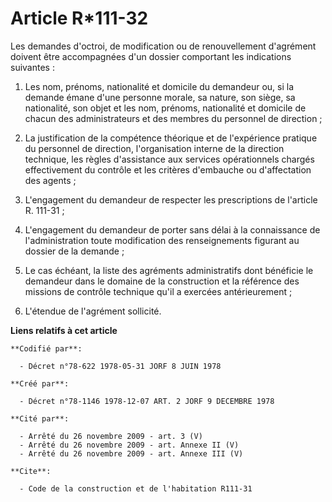 # Article R*111-32

Les demandes d'octroi, de modification ou de renouvellement d'agrément doivent être accompagnées d'un dossier comportant les
indications suivantes :

1. Les nom, prénoms, nationalité et domicile du demandeur ou, si la demande émane d'une personne morale, sa nature, son
siège, sa nationalité, son objet et les nom, prénoms, nationalité et domicile de chacun des administrateurs et des membres du
personnel de direction ;

2. La justification de la compétence théorique et de l'expérience pratique du personnel de direction, l'organisation interne
de la direction technique, les règles d'assistance aux services opérationnels chargés effectivement du contrôle et les
critères d'embauche ou d'affectation des agents ;

3. L'engagement du demandeur de respecter les prescriptions de l'article R. 111-31 ;

4. L'engagement du demandeur de porter sans délai à la connaissance de l'administration toute modification des renseignements
figurant au dossier de la demande ;

5. Le cas échéant, la liste des agréments administratifs dont bénéficie le demandeur dans le domaine de la construction et la
référence des missions de contrôle technique qu'il a exercées antérieurement ;

6. L'étendue de l'agrément sollicité.

**Liens relatifs à cet article**

	**Codifié par**:

	  - Décret n°78-622 1978-05-31 JORF 8 JUIN 1978

	**Créé par**:

	  - Décret n°78-1146 1978-12-07 ART. 2 JORF 9 DECEMBRE 1978

	**Cité par**:

	  - Arrêté du 26 novembre 2009 - art. 3 (V)
	  - Arrêté du 26 novembre 2009 - art. Annexe II (V)
	  - Arrêté du 26 novembre 2009 - art. Annexe III (V)

	**Cite**:

	  - Code de la construction et de l'habitation R111-31
